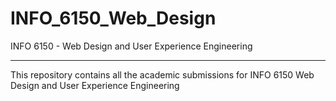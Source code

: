 # INFO_6150_Web_Design
INFO 6150 - Web Design and User Experience Engineering

--------------------------------------------------------------------------
This repository contains all the academic submissions for INFO 6150 Web Design and User Experience Engineering





